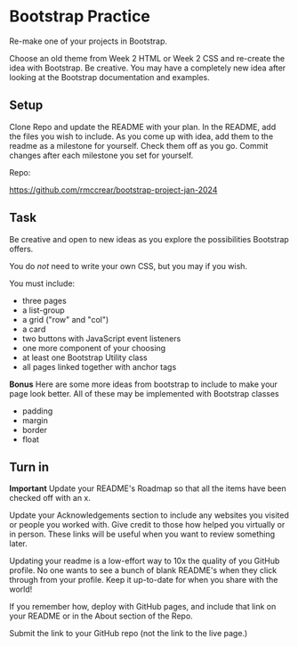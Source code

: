 # Bootstrap Practice

Re-make one of your projects in Bootstrap.

Choose an old theme from Week 2 HTML or Week 2 CSS and re-create the idea with Bootstrap. Be creative. You may have a completely new idea after looking at the Bootstrap documentation and examples.

## Setup

Clone Repo and update the README with your plan. In the README, add the files you wish to include. As you come up with idea, add them to the readme as a milestone for yourself. Check them off as you go. Commit changes after each milestone you set for yourself.

Repo:

https://github.com/rmccrear/bootstrap-project-jan-2024

## Task

Be creative and open to new ideas as you explore the possibilities Bootstrap offers.

You do *not* need to write your own CSS, but you may if you wish.

You must include:

* three pages
* a list-group
* a grid ("row" and "col")
* a card
* two buttons with JavaScript event listeners
* one more component of your choosing
* at least one Bootstrap Utility class
* all pages linked together with anchor tags

**Bonus** Here are some more ideas from bootstrap to include to make your page look better. All of these may be implemented with Bootstrap classes

* padding
* margin
* border
* float

## Turn in

**Important** Update your README's Roadmap so that all the items have been checked off with an x.

Update your Acknowledgements section to include any websites you visited or people you worked with. Give credit to those how helped you virtually or in person. These links will be useful when you want to review something later.

Updating your readme is a low-effort way to 10x the quality of you GitHub profile. No one wants to see a bunch of blank README's when they click through from your profile. Keep it up-to-date for when you share with the world!

If you remember how, deploy with GitHub pages, and include that link on your README or in the About section of the Repo.

Submit the link to your GitHub repo (not the link to the live page.)

